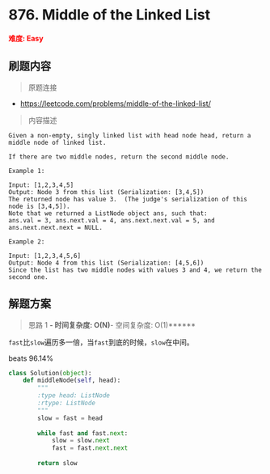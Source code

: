 # 876. Middle of the Linked List

**<font color=red>难度: Easy</font>**

## 刷题内容

> 原题连接

* https://leetcode.com/problems/middle-of-the-linked-list/

> 内容描述

```
Given a non-empty, singly linked list with head node head, return a middle node of linked list.

If there are two middle nodes, return the second middle node.

Example 1:

Input: [1,2,3,4,5]
Output: Node 3 from this list (Serialization: [3,4,5])
The returned node has value 3.  (The judge's serialization of this node is [3,4,5]).
Note that we returned a ListNode object ans, such that:
ans.val = 3, ans.next.val = 4, ans.next.next.val = 5, and ans.next.next.next = NULL.

Example 2:

Input: [1,2,3,4,5,6]
Output: Node 4 from this list (Serialization: [4,5,6])
Since the list has two middle nodes with values 3 and 4, we return the second one.
```

## 解题方案

> 思路 1
******- 时间复杂度: O(N)******- 空间复杂度: O(1)******

`fast`比`slow`遍历多一倍，当`fast`到底的时候，`slow`在中间。

beats 96.14%
```python
class Solution(object):
    def middleNode(self, head):
        """
        :type head: ListNode
        :rtype: ListNode
        """
        slow = fast = head
        
        while fast and fast.next:
            slow = slow.next
            fast = fast.next.next
        
        return slow
```
